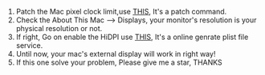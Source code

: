 1. Patch the Mac pixel clock limit,use [THIS](https://github.com/Floris497/mac-pixel-clock-patch-V2), It's a patch command.
2. Check the About This Mac --> Displays, your monitor's resolution is your physical resolution or not.
3. If right, Go on enable the HiDPI use [THIS](https://comsysto.github.io/Display-Override-PropertyList-File-Parser-and-Generator-with-HiDPI-Support-For-Scaled-Resolutions/), It's a online genrate plist file service.
4. Until now, your mac's external display will work in right way!
5. If this one solve your problem, Please give me a star, THANKS


